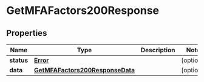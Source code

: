 

# GetMFAFactors200Response


## Properties

| Name | Type | Description | Notes |
|------------ | ------------- | ------------- | -------------|
|**status** | [**Error**](Error.md) |  |  [optional] |
|**data** | [**GetMFAFactors200ResponseData**](GetMFAFactors200ResponseData.md) |  |  [optional] |



